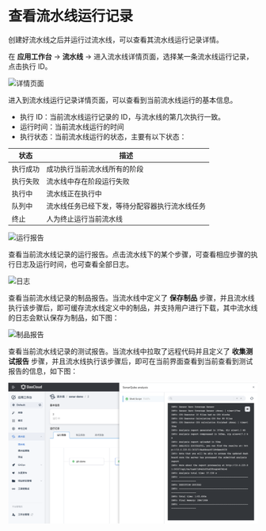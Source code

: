 # 查看流水线运行记录

创建好流水线之后并运行过流水线，可以查看其流水线运行记录详情。

在 __应用工作台__ -> __流水线__ -> 进入流水线详情页面，选择某一条流水线运行记录，点击执行 ID。

![详情页面](https://docs.daocloud.io/daocloud-docs-images/docs/zh/docs/amamba/images/detail-run1.png)

进入到流水线运行记录详情页面，可以查看到当前流水线运行的基本信息。

- 执行 ID：当前流水线运行记录的 ID，与流水线的第几次执行一致。
- 运行时间：当前流水线运行的时间
- 执行状态：当前流水线运行的状态，主要有以下状态：

| 状态     | 描述                                           |
| -------- | ---------------------------------------------- |
| 执行成功 | 成功执行当前流水线所有的阶段                   |
| 执行失败 | 流水线中存在阶段运行失败                       |
| 执行中   | 流水线正在执行中                               |
| 队列中   | 流水线任务已经下发，等待分配容器执行流水线任务 |
| 终止     | 人为终止运行当前流水线                         |

![运行报告](https://docs.daocloud.io/daocloud-docs-images/docs/zh/docs/amamba/images/detail-run2.png)

查看当前流水线记录的运行报告。点击流水线下的某个步骤，可查看相应步骤的执行日志及运行时间，也可查看全部日志。

![日志](https://docs.daocloud.io/daocloud-docs-images/docs/zh/docs/amamba/images/detail-run5.png)

查看当前流水线记录的制品报告。当流水线中定义了 __保存制品__ 步骤，并且流水线执行该步骤后，即可缓存流水线定义中的制品，并支持用户进行下载，其中流水线的日志会默认保存为制品，如下图：

![制品报告](https://docs.daocloud.io/daocloud-docs-images/docs/zh/docs/amamba/images/detail-run3.png)

查看当前流水线记录的测试报告。当流水线中拉取了远程代码并且定义了 __收集测试报告__ 步骤，并且流水线执行该步骤后，即可在当前界面查看到当前查看到测试报告的信息，如下图：

![测试报告](../../../images/detail-run5.png)
